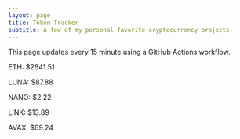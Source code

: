 ```yaml
---
layout: page
title: Token Tracker
subtitle: A few of my personal favorite cryptocurrency projects.
---
```


 This page updates every 15 minute using a GitHub Actions workflow.

<!--BEGINCRYPTOINPUT-->
ETH: $2641.51

LUNA: $87.88

NANO: $2.22

LINK: $13.89

AVAX: $69.24

<!--ENDCRYPTOINPUT-->
